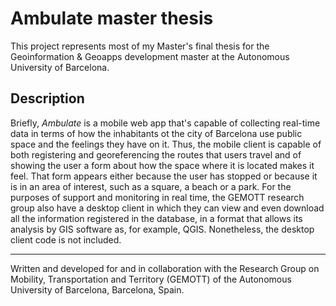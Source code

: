 # Ambulate master thesis

This project represents most of my Master's final thesis for the Geoinformation & Geoapps development master at the Autonomous University of Barcelona.

## Description

Briefly, *Ambulate* is a mobile web app that's capable of collecting real-time data in terms of how the inhabitants ot the city of Barcelona use public space and the feelings they have on it. Thus, the mobile client is capable of both registering and georeferencing the routes that users travel and of showing the user a form about how the space where it is located makes it feel. That form appears either because the user has stopped or because it is in an area of interest, such as a square, a beach or a park. For the purposes of support and monitoring in real time, the GEMOTT research group also have a desktop client in which they can view and even download all the information registered in the database, in a format that allows its analysis by GIS software as, for example, QGIS. Nonetheless, the desktop client code is not included.

----

Written and developed for and in collaboration with the Research Group on Mobility, Transportation and Territory (GEMOTT) of the Autonomous University of Barcelona, Barcelona, Spain. 

